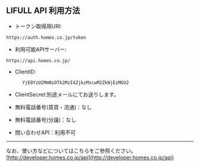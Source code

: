## LIFULL API 利用方法

- トークン取得用URI:
```
https://auth.homes.co.jp/token
```

- 利用可能APIサーバー:
```
https://api.homes.co.jp/
```

- ClientID:
```
      YjE0YzU2MmNiOTk2MzI4ZjkzMzcwM2ZkNjEzMGU2
```

- ClientSecret:別途メールにてお送りします。

- 無料電話番号(賃貸・流通)：なし
- 無料電話番号(分譲)：なし
- 問い合わせAPI：利用不可

---

なお、使い方などについてはこちらをご参照ください。
[http://developer.homes.co.jp/api](http://developer.homes.co.jp/api)
